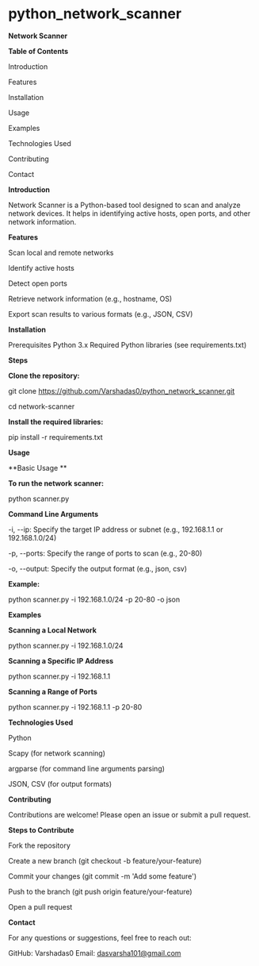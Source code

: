 # python_network_scanner

**Network Scanner**

**Table of Contents**

Introduction

Features

Installation

Usage

Examples

Technologies Used

Contributing

Contact

**Introduction**

Network Scanner is a Python-based tool designed to scan and analyze network devices. It helps in identifying active hosts, open ports, and other network information.

**Features**

Scan local and remote networks

Identify active hosts

Detect open ports

Retrieve network information (e.g., hostname, OS)

Export scan results to various formats (e.g., JSON, CSV)

**Installation**

Prerequisites
Python 3.x
Required Python libraries (see requirements.txt)

**Steps**

**Clone the repository:**


git clone https://github.com/Varshadas0/python_network_scanner.git

cd network-scanner

**Install the required libraries:**

pip install -r requirements.txt

**Usage**

**Basic Usage
**

**To run the network scanner:**

python scanner.py

**Command Line Arguments**

-i, --ip: Specify the target IP address or subnet (e.g., 192.168.1.1 or 192.168.1.0/24)

-p, --ports: Specify the range of ports to scan (e.g., 20-80)

-o, --output: Specify the output format (e.g., json, csv)

**Example:**

python scanner.py -i 192.168.1.0/24 -p 20-80 -o json

**Examples**

**Scanning a Local Network**

python scanner.py -i 192.168.1.0/24

**Scanning a Specific IP Address**

python scanner.py -i 192.168.1.1

**Scanning a Range of Ports**

python scanner.py -i 192.168.1.1 -p 20-80

**Technologies Used**

Python

Scapy (for network scanning)

argparse (for command line arguments parsing)

JSON, CSV (for output formats)

**Contributing**

Contributions are welcome! Please open an issue or submit a pull request.

**Steps to Contribute**

Fork the repository

Create a new branch (git checkout -b feature/your-feature)

Commit your changes (git commit -m 'Add some feature')

Push to the branch (git push origin feature/your-feature)

Open a pull request

**Contact**

For any questions or suggestions, feel free to reach out:

GitHub: Varshadas0
Email: dasvarsha101@gmail.com





